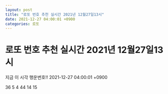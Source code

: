 ```yaml
---
layout: post
title: "로또 번호 추천 실시간 2021년 12월27일13시"
date: 2021-12-27 04:00:01 +0900
categories: 로또
---
```


# 로또 번호 추천 실시간 2021년 12월27일13시

지금 이 시각 행운번호!! 2021-12-27 04:00:01 +0900

 36  5  4  44  14  15 

